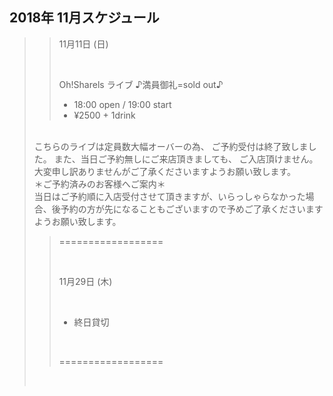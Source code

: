 ## 2018年 11月スケジュール

>> 11月11日 (日)
>> 
>> <br/>
>> 
>> Oh!Sharels ライブ   ♪満員御礼=sold out♪
>>               
>> - 18:00 open / 19:00 start
>> - ¥2500 + 1drink
>
> <br/>
>  こちらのライブは定員数大幅オーバーの為、
>  ご予約受付は終了致しました。
>  また、当日ご予約無しにご来店頂きましても、
>  ご入店頂けません。
>  大変申し訳ありませんがご了承くださいますようお願い致します。
> 
> <br/>
>  ＊ご予約済みのお客様へご案内＊
> 
> <br/>
>  当日はご予約順に入店受付させて頂きますが、いらっしゃらなかった場合、後予約の方が先になることもございますので予めご了承くださいますようお願い致します。
> 
>  
> <br/>
>
>> ==================
>> 
>> <br/>
>> 
>> 11月29日 (木)
>> 
>> <br/>
>> 
>> - 終日貸切
>> 
>> <br/>
>> 
>> ==================
>
> <br/>
